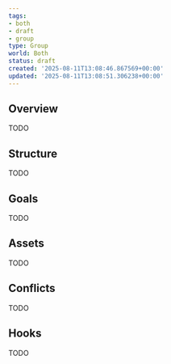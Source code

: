 ```yaml
---
tags:
- both
- draft
- group
type: Group
world: Both
status: draft
created: '2025-08-11T13:08:46.867569+00:00'
updated: '2025-08-11T13:08:51.306238+00:00'
---
```



## Overview

TODO
## Structure

TODO
## Goals

TODO
## Assets

TODO
## Conflicts

TODO
## Hooks

TODO
